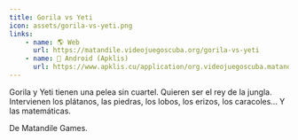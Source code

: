 ```yaml
---
title: Gorila vs Yeti
icon: assets/gorila-vs-yeti.png
links:
    - name: 🌎 Web
      url: https://matandile.videojuegoscuba.org/gorila-vs-yeti
    - name: 📱 Android (Apklis)
      url: https://www.apklis.cu/application/org.videojuegoscuba.matandile.gorilla_vs_yeti
---
```

Gorila y Yeti tienen una pelea sin cuartel. Quieren ser el rey de la jungla. Intervienen los plátanos, las piedras, los lobos, los erizos, los caracoles... Y las matemáticas.

<p>De Matandile Games.</p>